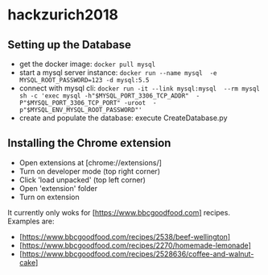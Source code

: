 # hackzurich2018

## Setting up the Database

* get the docker image: `docker pull mysql`
* start a mysql server instance: `docker run --name mysql 
  -e MYSQL_ROOT_PASSWORD=123 -d mysql:5.5`
* connect with mysql cli: `docker run -it --link mysql:mysql 
  --rm mysql sh -c 'exec mysql -h"$MYSQL_PORT_3306_TCP_ADDR" 
  -P"$MYSQL_PORT_3306_TCP_PORT" -uroot 
  -p"$MYSQL_ENV_MYSQL_ROOT_PASSWORD"'`
* create and populate the database: execute CreateDatabase.py

## Installing the Chrome extension
* Open extensions at [chrome://extensions/]
* Turn on developer mode (top right corner)
* Click 'load unpacked' (top left corner)
* Open 'extension' folder
* Turn on extension

It currently only woks for [https://www.bbcgoodfood.com] recipes. Examples are:
* [https://www.bbcgoodfood.com/recipes/2538/beef-wellington]
* [https://www.bbcgoodfood.com/recipes/2270/homemade-lemonade]
* [https://www.bbcgoodfood.com/recipes/2528636/coffee-and-walnut-cake]
